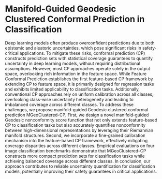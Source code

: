 # Manifold-Guided Geodesic Clustered Conformal Prediction in Classification
Deep learning models often produce overconfident predictions due to both epistemic and aleatoric uncertainties, which pose significant risks in safety-critical applications. 
To mitigate these risks, conformal prediction (CP) constructs prediction sets with statistical coverage guarantees to quantify uncertainty in deep learning models, without requiring distributional assumptions.
However, most CP approaches operate solely in the output space, overlooking rich information in the feature space.
While Feature Conformal Prediction establishes the first feature-based CP framework by extending CP to feature space, it is primarily designed for regression tasks and exhibits limited applicability to classification tasks.
Additionally, conventional CP approaches rely on uniform calibration across all classes, overlooking class-wise uncertainty heterogeneity and leading to imbalanced coverage across different classes. 
To address these challenges, we propose manifold-guided Geodesic clustered conformal prediction MGeoClustered-CP.
First, we design a novel manifold-guided Geodesic nonconformity score function that not only extends feature-based CP to classification tasks but also accurately quantifies nonconformity between high-dimensional representations by leveraging their Riemannian manifold structures.
Second, we incorporate a fine-grained calibration mechanism into the feature-based CP framework, effectively mitigating coverage disparities across different classes.
Empirical evaluations on four image classification benchmarks demonstrate that MGeoClustered-CP constructs more compact prediction sets for classification tasks while achieving balanced coverage across different classes.
In conclusion, our approach contributes to reliable uncertainty quantification for classification models, potentially improving their safety guarantees in critical applications.

